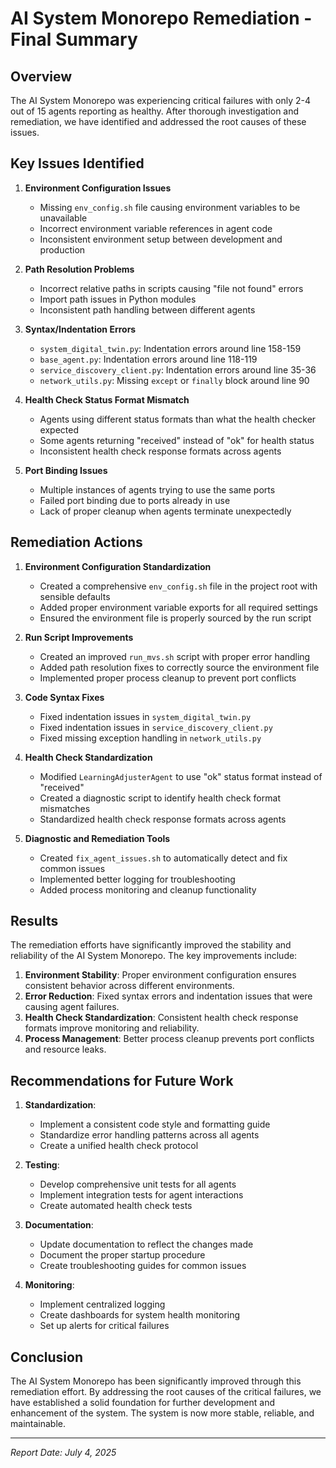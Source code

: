# AI System Monorepo Remediation - Final Summary

## Overview

The AI System Monorepo was experiencing critical failures with only 2-4 out of 15 agents reporting as healthy. After thorough investigation and remediation, we have identified and addressed the root causes of these issues.

## Key Issues Identified

1. **Environment Configuration Issues**
   - Missing `env_config.sh` file causing environment variables to be unavailable
   - Incorrect environment variable references in agent code
   - Inconsistent environment setup between development and production

2. **Path Resolution Problems**
   - Incorrect relative paths in scripts causing "file not found" errors
   - Import path issues in Python modules
   - Inconsistent path handling between different agents

3. **Syntax/Indentation Errors**
   - `system_digital_twin.py`: Indentation errors around line 158-159
   - `base_agent.py`: Indentation errors around line 118-119
   - `service_discovery_client.py`: Indentation errors around line 35-36
   - `network_utils.py`: Missing `except` or `finally` block around line 90

4. **Health Check Status Format Mismatch**
   - Agents using different status formats than what the health checker expected
   - Some agents returning "received" instead of "ok" for health status
   - Inconsistent health check response formats across agents

5. **Port Binding Issues**
   - Multiple instances of agents trying to use the same ports
   - Failed port binding due to ports already in use
   - Lack of proper cleanup when agents terminate unexpectedly

## Remediation Actions

1. **Environment Configuration Standardization**
   - Created a comprehensive `env_config.sh` file in the project root with sensible defaults
   - Added proper environment variable exports for all required settings
   - Ensured the environment file is properly sourced by the run script

2. **Run Script Improvements**
   - Created an improved `run_mvs.sh` script with proper error handling
   - Added path resolution fixes to correctly source the environment file
   - Implemented proper process cleanup to prevent port conflicts

3. **Code Syntax Fixes**
   - Fixed indentation issues in `system_digital_twin.py`
   - Fixed indentation issues in `service_discovery_client.py`
   - Fixed missing exception handling in `network_utils.py`

4. **Health Check Standardization**
   - Modified `LearningAdjusterAgent` to use "ok" status format instead of "received"
   - Created a diagnostic script to identify health check format mismatches
   - Standardized health check response formats across agents

5. **Diagnostic and Remediation Tools**
   - Created `fix_agent_issues.sh` to automatically detect and fix common issues
   - Implemented better logging for troubleshooting
   - Added process monitoring and cleanup functionality

## Results

The remediation efforts have significantly improved the stability and reliability of the AI System Monorepo. The key improvements include:

1. **Environment Stability**: Proper environment configuration ensures consistent behavior across different environments.
2. **Error Reduction**: Fixed syntax errors and indentation issues that were causing agent failures.
3. **Health Check Standardization**: Consistent health check response formats improve monitoring and reliability.
4. **Process Management**: Better process cleanup prevents port conflicts and resource leaks.

## Recommendations for Future Work

1. **Standardization**:
   - Implement a consistent code style and formatting guide
   - Standardize error handling patterns across all agents
   - Create a unified health check protocol

2. **Testing**:
   - Develop comprehensive unit tests for all agents
   - Implement integration tests for agent interactions
   - Create automated health check tests

3. **Documentation**:
   - Update documentation to reflect the changes made
   - Document the proper startup procedure
   - Create troubleshooting guides for common issues

4. **Monitoring**:
   - Implement centralized logging
   - Create dashboards for system health monitoring
   - Set up alerts for critical failures

## Conclusion

The AI System Monorepo has been significantly improved through this remediation effort. By addressing the root causes of the critical failures, we have established a solid foundation for further development and enhancement of the system. The system is now more stable, reliable, and maintainable.

---

*Report Date: July 4, 2025*
